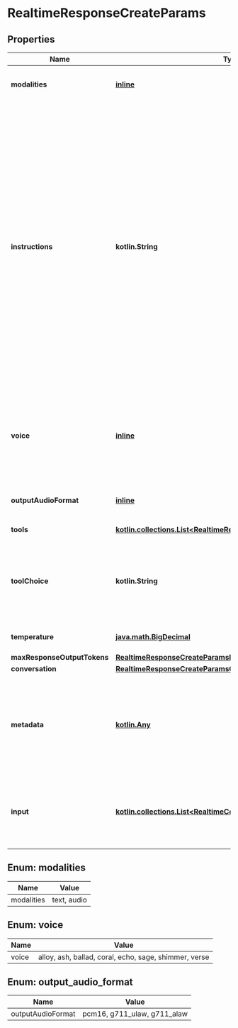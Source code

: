 
# RealtimeResponseCreateParams

## Properties
| Name | Type | Description | Notes |
| ------------ | ------------- | ------------- | ------------- |
| **modalities** | [**inline**](#kotlin.collections.List&lt;Modalities&gt;) | The set of modalities the model can respond with. To disable audio, set this to [\&quot;text\&quot;].  |  [optional] |
| **instructions** | **kotlin.String** | The default system instructions (i.e. system message) prepended to model  calls. This field allows the client to guide the model on desired  responses. The model can be instructed on response content and format,  (e.g. \&quot;be extremely succinct\&quot;, \&quot;act friendly\&quot;, \&quot;here are examples of good  responses\&quot;) and on audio behavior (e.g. \&quot;talk quickly\&quot;, \&quot;inject emotion  into your voice\&quot;, \&quot;laugh frequently\&quot;). The instructions are not guaranteed  to be followed by the model, but they provide guidance to the model on the  desired behavior.  Note that the server sets default instructions which will be used if this  field is not set and are visible in the &#x60;session.created&#x60; event at the  start of the session.  |  [optional] |
| **voice** | [**inline**](#Voice) | The voice the model uses to respond. Voice cannot be changed during the  session once the model has responded with audio at least once. Current  voice options are &#x60;alloy&#x60;, &#x60;ash&#x60;, &#x60;ballad&#x60;, &#x60;coral&#x60;, &#x60;echo&#x60; &#x60;sage&#x60;,  &#x60;shimmer&#x60; and &#x60;verse&#x60;.  |  [optional] |
| **outputAudioFormat** | [**inline**](#OutputAudioFormat) | The format of output audio. Options are &#x60;pcm16&#x60;, &#x60;g711_ulaw&#x60;, or &#x60;g711_alaw&#x60;.  |  [optional] |
| **tools** | [**kotlin.collections.List&lt;RealtimeResponseCreateParamsToolsInner&gt;**](RealtimeResponseCreateParamsToolsInner.md) | Tools (functions) available to the model. |  [optional] |
| **toolChoice** | **kotlin.String** | How the model chooses tools. Options are &#x60;auto&#x60;, &#x60;none&#x60;, &#x60;required&#x60;, or  specify a function, like &#x60;{\&quot;type\&quot;: \&quot;function\&quot;, \&quot;function\&quot;: {\&quot;name\&quot;: \&quot;my_function\&quot;}}&#x60;.  |  [optional] |
| **temperature** | [**java.math.BigDecimal**](java.math.BigDecimal.md) | Sampling temperature for the model, limited to [0.6, 1.2]. Defaults to 0.8.  |  [optional] |
| **maxResponseOutputTokens** | [**RealtimeResponseCreateParamsMaxResponseOutputTokens**](RealtimeResponseCreateParamsMaxResponseOutputTokens.md) |  |  [optional] |
| **conversation** | [**RealtimeResponseCreateParamsConversation**](RealtimeResponseCreateParamsConversation.md) |  |  [optional] |
| **metadata** | [**kotlin.Any**](.md) | Set of 16 key-value pairs that can be attached to an object. This can be useful for storing additional information about the object in a structured format. Keys can be a maximum of 64 characters long and values can be a maximum of 512 characters long.  |  [optional] |
| **input** | [**kotlin.collections.List&lt;RealtimeConversationItem&gt;**](RealtimeConversationItem.md) | Input items to include in the prompt for the model. Creates a new context for this response, without including the default conversation. Can include references to items from the default conversation.  |  [optional] |


<a id="kotlin.collections.List<Modalities>"></a>
## Enum: modalities
| Name | Value |
| ---- | ----- |
| modalities | text, audio |


<a id="Voice"></a>
## Enum: voice
| Name | Value |
| ---- | ----- |
| voice | alloy, ash, ballad, coral, echo, sage, shimmer, verse |


<a id="OutputAudioFormat"></a>
## Enum: output_audio_format
| Name | Value |
| ---- | ----- |
| outputAudioFormat | pcm16, g711_ulaw, g711_alaw |



